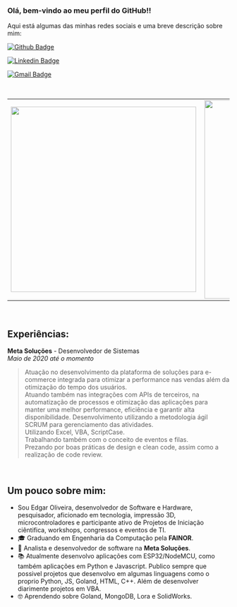 ### Olá, bem-vindo ao meu perfil do GitHub!!
Aqui está algumas das minhas redes sociais e uma breve descrição sobre mim:

[![Github Badge](https://img.shields.io/badge/-Github-000?style=flat-square&logo=Github&logoColor=white&link=https://github.com/EdgarOlv)](https://github.com/EdgarOlv)

[![Linkedin Badge](https://img.shields.io/badge/-LinkedIn-blue?style=flat-square&logo=Linkedin&logoColor=white&link=https://www.linkedin.com/in/edgarolv/)](https://www.linkedin.com/in/edgarolv/)


[![Gmail Badge](https://img.shields.io/badge/edgaroliveira1258@gmail.com-c14438?style=flat-square&logo=Gmail&logoColor=white&link=mailto:edgaroliveira1258@gmail.com)](mailto:edgaroliveira1258@gmail.com)

<br>

<center>
  <table>
    <tr>
        <td><img width="420px" align="left" src="https://github-readme-stats.vercel.app/api/top-langs/?username=edgarolv&hide=html&layout=compact&theme=tokyonight" /></td>
        <td><img width="450px" align="left" src="https://github-readme-stats.vercel.app/api?username=edgarolv&theme=tokyonight"/></td>
    </tr>   
  </table>
</center>  

<br>

 ##  Experiências:
 
**Meta Soluções** - Desenvolvedor de Sistemas  
*Maio de 2020 até o momento*
> Atuação no desenvolvimento da plataforma de soluções para e-commerce integrada para otimizar a performance nas vendas além da otimização do tempo dos usuários.  
Atuando também nas integrações com APIs de terceiros, na automatização de processos e otimização das aplicações para manter uma melhor performance, eficiência e garantir alta disponibilidade. 
> Desenvolvimento utilizando a metodologia ágil SCRUM para gerenciamento das atividades.  
Utilizando Excel, VBA, ScriptCase.  
Trabalhando também com o conceito de eventos e filas.  
Prezando por boas práticas de design e clean code, assim como a realização de code review.  

<br>

 ##  Um pouco sobre mim:

- Sou Edgar Oliveira, desenvolvedor de Software e Hardware, pesquisador, aficionado em tecnologia, impressão 3D, microcontroladores e participante ativo de Projetos de Iniciação ciêntifica, workshops, congressos e eventos de TI.
- 🎓 Graduando em Engenharia da Computação pela <strong>FAINOR</strong>.
- 💼 Analista e desenvolvedor de software na <strong>Meta Soluções</strong>.
- 📚 Atualmente desenvolvo aplicações com ESP32/NodeMCU, como também aplicações em Python e Javascript. Publico sempre que possivel projetos que desenvolvo em algumas linguagens como o proprio Python, JS, Goland, HTML, C++. Além de desenvolver diarimente projetos em VBA.
- 🤓 Aprendendo sobre Goland, MongoDB, Lora e SolidWorks.
